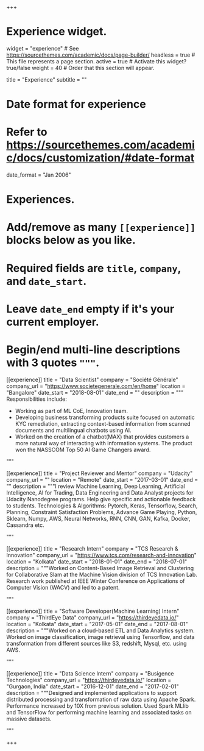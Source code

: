 +++
# Experience widget.
widget = "experience"  # See https://sourcethemes.com/academic/docs/page-builder/
headless = true  # This file represents a page section.
active = true  # Activate this widget? true/false
weight = 40  # Order that this section will appear.

title = "Experience"
subtitle = ""

# Date format for experience
#   Refer to https://sourcethemes.com/academic/docs/customization/#date-format
date_format = "Jan 2006"

# Experiences.
#   Add/remove as many `[[experience]]` blocks below as you like.
#   Required fields are `title`, `company`, and `date_start`.
#   Leave `date_end` empty if it's your current employer.
#   Begin/end multi-line descriptions with 3 quotes `"""`.
[[experience]]
  title = "Data Scientist"
  company = "Société Générale"
  company_url = "https://www.societegenerale.com/en/home"
  location = "Bangalore"
  date_start = "2018-08-01"
  date_end = ""
  description = """
  Responsibilities include:
  
  * Working as part of ML CoE, Innovation team.
  * Developing business transforming products suite focused on automatic KYC remediation, extracting
context-based information from scanned documents and multilingual chatbots using AI.
  * Worked on the creation of a chatbot(MAX) that provides customers a more natural way of interacting with information systems.
The product won the NASSCOM Top 50 AI Game Changers award.

  """

[[experience]]
  title = "Project Reviewer and Mentor"
  company = "Udacity"
  company_url = ""
  location = "Remote"
  date_start = "2017-03-01"
  date_end = ""
  description = """I review Machine Learning, Deep Learning, Artificial Intelligence, AI for Trading, Data Engineering and Data Analyst projects for Udacity Nanodegree programs. Help give specific and actionable feedback to students. Technologies & Algorithms: Pytorch, Keras, Tensorflow, Search, Planning, Constraint Satisfaction Problems, Advance Game Playing, Python, Sklearn, Numpy, AWS, Neural Networks, RNN, CNN, GAN, Kafka, Docker, Cassandra etc.

  """

[[experience]]
  title = "Research Intern"
  company = "TCS Research & Innovation"
  company_url = "https://www.tcs.com/research-and-innovation"
  location = "Kolkata"
  date_start = "2018-01-01"
  date_end = "2018-07-01"
  description = """Worked on Content-Based Image Retrieval and Clustering for Collaborative Slam at the Machine Vision division of TCS Innovation Lab. Research work published at IEEE Winter Conference on Applications of Computer Vision (WACV) and led to a patent.
  
  """

[[experience]]
  title = "Software Developer(Machine Learning) Intern"
  company = "ThirdEye Data"
  company_url = "https://thirdeyedata.io/"
  location = "Kolkata"
  date_start = "2017-05-01"
  date_end = "2017-08-01"
  description = """Worked on a cloud-based ETL and Data Analytics system.
Worked on image classification, image retrieval using Tensorflow, and data transformation from different sources like S3, redshift, Mysql, etc. using AWS.
  
  """

[[experience]]
  title = "Data Science Intern"
  company = "Busigence Technologies"
  company_url = "https://thirdeyedata.io/"
  location = "Gurgaon, India"
  date_start = "2016-12-01"
  date_end = "2017-02-01"
  description = """Designed and implemented applications to support distributed processing and transformation of raw data using Apache Spark. Performance increased by 10X from previous solution.
Used Spark MLlib and TensorFlow for performing machine learning and associated tasks on massive datasets.
  
  """


+++
